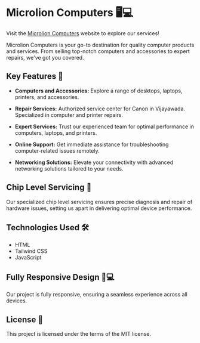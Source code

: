# Microlion Computers 🖥️💻

Visit the [Microlion Computers](https://microlion.in) website to explore our services!

Microlion Computers is your go-to destination for quality computer products and services. From selling top-notch computers and accessories to expert repairs, we've got you covered.

## Key Features 🚀

- **Computers and Accessories:** Explore a range of desktops, laptops, printers, and accessories.

- **Repair Services:** Authorized service center for Canon in Vijayawada. Specialized in computer and printer repairs.

- **Expert Services:** Trust our experienced team for optimal performance in computers, laptops, and printers.

- **Online Support:** Get immediate assistance for troubleshooting computer-related issues remotely.

- **Networking Solutions:** Elevate your connectivity with advanced networking solutions tailored to your needs.

## Chip Level Servicing 🔧

Our specialized chip level servicing ensures precise diagnosis and repair of hardware issues, setting us apart in delivering optimal device performance.

## Technologies Used 🛠️

- HTML
- Tailwind CSS
- JavaScript

## Fully Responsive Design 📱💻

Our project is fully responsive, ensuring a seamless experience across all devices.

## License 📜

This project is licensed under the terms of the MIT license.
